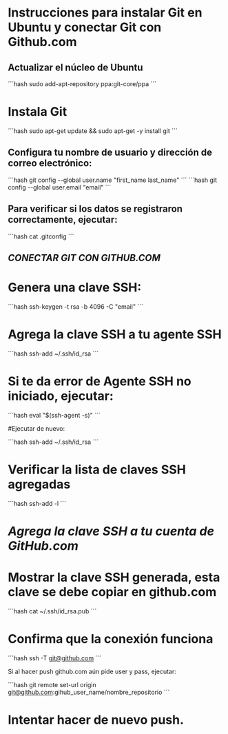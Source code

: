 # Instrucciones para instalar Git en Ubuntu y conectar Git con Github.com

## Actualizar el núcleo de Ubuntu

´´´hash
sudo add-apt-repository ppa:git-core/ppa 
´´´

# Instala Git

´´´hash 
sudo apt-get update && sudo apt-get -y install git 
´´´
## Configura tu nombre de usuario y dirección de correo electrónico:

´´´hash
git config --global user.name "first_name last_name" 
´´´
´´´hash
git config --global user.email "email" 
´´´

## Para verificar si los datos se registraron correctamente, ejecutar: 

´´´hash
cat .gitconfig 
´´´

## _CONECTAR GIT CON GITHUB.COM_

# Genera una clave SSH:

´´´hash
ssh-keygen -t rsa -b 4096 -C "email"
´´´

# Agrega la clave SSH a tu agente SSH

´´´hash
ssh-add ~/.ssh/id_rsa
´´´

# Si te da error de Agente SSH no iniciado, ejecutar:

´´´hash
eval "$(ssh-agent -s)"
´´´

#Ejecutar de nuevo:

´´´hash
ssh-add ~/.ssh/id_rsa
´´´

# Verificar la lista de claves SSH agregadas

´´´hash
ssh-add -l
´´´

# _Agrega la clave SSH a tu cuenta de GitHub.com_

# Mostrar la clave SSH generada, esta clave se debe copiar en github.com

´´´hash
cat ~/.ssh/id_rsa.pub
´´´

# Confirma que la conexión funciona

´´´hash
ssh -T git@github.com
´´´

Si al hacer push github.com aún pide user y pass, ejecutar:

´´´hash
git remote set-url origin git@github.com:gihub_user_name/nombre_repositorio
´´´

# Intentar hacer de nuevo push.
